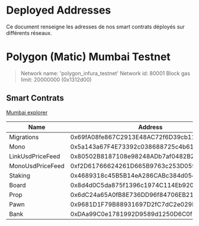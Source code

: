 # Deployed Addresses

Ce document renseigne les adresses de nos smart contrats déployés sur différents réseaux.

# Polygon (Matic) Mumbai Testnet

> Network name:    'polygon_infura_testnet'
> Network id:      80001
> Block gas limit: 20000000 (0x1312d00)

## Smart Contrats
[Mumbai explorer](https://mumbai.polygonscan.com/)

| Name             | Address                               | gas used |
|------------------|--------------------------------------------|----------|
| Migrations       | 0x69fA08fe867C2913E48AC72f6D39cb1181853300 | 250154   |
| Mono             | 0x5a143a67F4E73392c038688725c4b61E2B34d417 | 2788158  |
| LinkUsdPriceFeed | 0x80502B8187108e98248ADb7af0482B235B4AfED1 | 753615 |
| MonoUsdPriceFeed | 0xf2D61766624261D665B9763c253D05944351eD22 | 753495 |
| Staking          | 0x4689318c45B5B14eA286CABc384d054ad2D9BA00 | 2699359 |
| Board            | 0x8d4d0C5da875f1396c1974C114Eb920871cCd8f0 | 3685410 |
| Prop             | 0x6dC24a65A0fB8E736DD96f84706EB21e0980E484 | 5021442 |
| Pawn             | 0x9681D1F79B88931697D2fC7dC2e029F51bC52083 | 3973323 |
| Bank             | 0xDAa99C0e1781992D9589d1250D6C0f3707EC9e13 | 4702855 |



